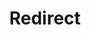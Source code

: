 ﻿---
layout: src/layouts/Redirect.astro
title: Redirect
redirect: /docs/deployments/certificates/archiving-and-deleting-certificates
pubDate:  2023-01-01
navSearch: false
navSitemap: false
navMenu: false
---
